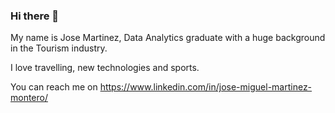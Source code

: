 ### Hi there 👋

My name is Jose Martinez, Data Analytics graduate with a huge background in the Tourism industry.

I love travelling, new technologies and sports.

You can reach me on https://www.linkedin.com/in/jose-miguel-martinez-montero/

<!--
**JoseMtnz/JoseMtnz** is a ✨ _special_ ✨ repository because its `README.md` (this file) appears on your GitHub profile.

Here are some ideas to get you started:

- 🔭 I’m currently working on ...
- 🌱 I’m currently learning ...
- 👯 I’m looking to collaborate on ...
- 🤔 I’m looking for help with ...
- 💬 Ask me about ...
- 📫 How to reach me: ...
- 😄 Pronouns: ...
- ⚡ Fun fact: ...
-->
